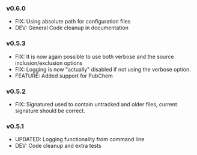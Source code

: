 ### v0.6.0
- FIX: Using absolute path for configuration files
- DEV: General Code cleanup in documentation

### v0.5.3
- FIX: It is now again possible to use both verbose and the source inclusion/exclusion options
- FIX: Logging is now "actually" disabled if not using the verbose option.
- FEATURE: Added support for PubChem

### v0.5.2 
- FIX: Signatured used to contain untracked and older files, current signature
should be correct.

### v0.5.1
- UPDATED: Logging functionality from command line
- DEV: Code cleanup and extra tests
